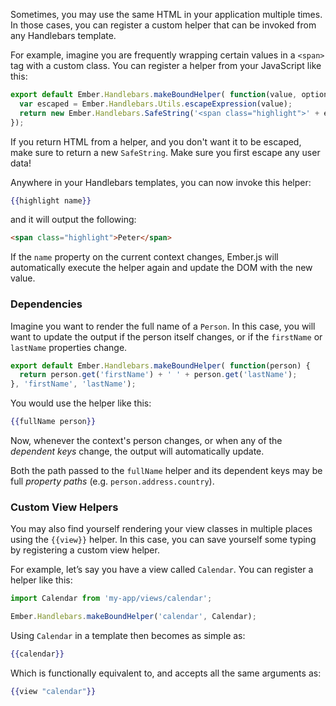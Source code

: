 Sometimes, you may use the same HTML in your application multiple times. In those cases, you can register a custom helper that can be invoked from any Handlebars template.

For example, imagine you are frequently wrapping certain values in a `<span>` tag with a custom class. You can register a helper from your JavaScript like this:

```javascript {data-filename=app/helpers/highlight.js}
export default Ember.Handlebars.makeBoundHelper( function(value, options) {
  var escaped = Ember.Handlebars.Utils.escapeExpression(value);
  return new Ember.Handlebars.SafeString('<span class="highlight">' + escaped + '</span>');
});
```

If you return HTML from a helper, and you don't want it to be escaped,
make sure to return a new `SafeString`. Make sure you first escape any
user data!

Anywhere in your Handlebars templates, you can now invoke this helper:

```handlebars
{{highlight name}}
```

and it will output the following:

```html
<span class="highlight">Peter</span>
```

If the `name` property on the current context changes, Ember.js will
automatically execute the helper again and update the DOM with the new
value.

### Dependencies

Imagine you want to render the full name of a `Person`. In this
case, you will want to update the output if the person itself changes,
or if the `firstName` or `lastName` properties change.

```javascript {data-filename=app/helpers/full-name.js}
export default Ember.Handlebars.makeBoundHelper( function(person) {
  return person.get('firstName') + ' ' + person.get('lastName');
}, 'firstName', 'lastName');
```

You would use the helper like this:

```handlebars
{{fullName person}}
```

Now, whenever the context's person changes, or when any of the
_dependent keys_ change, the output will automatically update.

Both the path passed to the `fullName` helper and its dependent keys may
be full _property paths_ (e.g. `person.address.country`).

### Custom View Helpers

You may also find yourself rendering your view classes in multiple
places using the `{{view}}` helper. In this case, you can save yourself
some typing by registering a custom view helper.

For example, let’s say you have a view called `Calendar`.
You can register a helper like this:

```javascript
import Calendar from 'my-app/views/calendar';

Ember.Handlebars.makeBoundHelper('calendar', Calendar);
```

Using `Calendar` in a template then becomes as simple as:

```handlebars
{{calendar}}
```

Which is functionally equivalent to, and accepts all the same
arguments as:

```handlebars
{{view "calendar"}}
```
